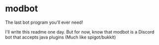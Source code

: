 # modbot
The last bot program you'll ever need!

I'll write this readme one day. But for now, know that modbot is a Discord bot that accepts java plugins (Much like spigot/bukkit)
